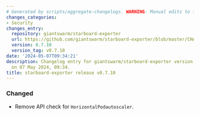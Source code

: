 ```yaml
---
# Generated by scripts/aggregate-changelogs. WARNING: Manual edits to this files will be overwritten.
changes_categories:
- Security
changes_entry:
  repository: giantswarm/starboard-exporter
  url: https://github.com/giantswarm/starboard-exporter/blob/master/CHANGELOG.md#0710---2024-05-07
  version: 0.7.10
  version_tag: v0.7.10
date: '2024-05-07T09:34:21'
description: Changelog entry for giantswarm/starboard-exporter version 0.7.10, published
  on 07 May 2024, 09:34.
title: starboard-exporter release v0.7.10
---
```


### Changed
- Remove API check for `HorizontalPodautoscaler`.
